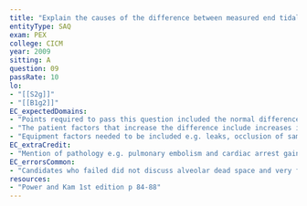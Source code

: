 ```yaml
---
title: "Explain the causes of the difference between measured end tidal and arterial partial pressures of carbon dioxide."
entityType: SAQ
exam: PEX
college: CICM
year: 2009
sitting: A
question: 09
passRate: 10
lo:
- "[[S2g]]"
- "[[B1g2]]"
EC_expectedDomains:
- "Points required to pass this question included the normal difference between end-tidal and arterial partial pressure of C02 and the reasons for this."
- "The patient factors that increase the difference include increases in alveolar dead space and a slow rise of expired C02."
- "Equipment factors needed to be included e.g. leaks, occlusion of sampling line."
EC_extraCredit:
- "Mention of pathology e.g. pulmonary embolism and cardiac arrest gained extra marks."
EC_errorsCommon:
- "Candidates who failed did not discuss alveolar dead space and very few adequately explained how it increased the end tidal to arterial partial pressure difference."
resources:
- "Power and Kam 1st edition p 84-88"
---
```

